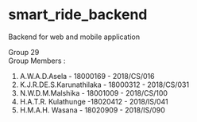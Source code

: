 # smart_ride_backend
Backend for web and mobile application

Group 29<br>
Group Members : 
1. A.W.A.D.Asela - 18000169 - 2018/CS/016
2. K.J.R.DE.S.Karunathilaka - 18000312 - 2018/CS/031
3. N.W.D.M.Malshika - 18001009 - 2018/CS/100
4. H.A.T.R. Kulathunge -18020412 - 2018/IS/041
5. H.M.A.H. Wasana - 18020909 - 2018/IS/090
